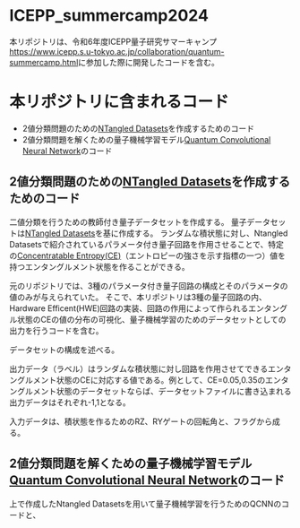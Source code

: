 # ICEPP_summercamp2024

本リポジトリは、令和6年度ICEPP量子研究サマーキャンプ<https://www.icepp.s.u-tokyo.ac.jp/collaboration/quantum-summercamp.html>に参加した際に開発したコードを含む。

# 本リポジトリに含まれるコード

* 2値分類問題のための[NTangled Datasets](https://github.com/LSchatzki/NTangled_Datasets?tab=readme-ov-file#ntangled-datasets)を作成するためのコード
* 2値分類問題を解くための量子機械学習モデル[Quantum Convolutional Neural Network](https://www.tensorflow.org/quantum/tutorials/qcnn?hl=ja)のコード

## 2値分類問題のための[NTangled Datasets](https://github.com/LSchatzki/NTangled_Datasets?tab=readme-ov-file#ntangled-datasets)を作成するためのコード

二値分類を行うための教師付き量子データセットを作成する。
量子データセットは[NTangled Datasets](https://github.com/LSchatzki/NTangled_Datasets?tab=readme-ov-file#ntangled-datasets)を基に作成する。
ランダムな積状態に対し、Ntangled Datasetsで紹介されているパラメータ付き量子回路を作用させることで、特定の[Concentratable Entropy(CE)](https://arxiv.org/abs/2104.06923)（エントロピーの強さを示す指標の一つ）値を持つエンタングルメント状態を作ることができる。

元のリポジトリでは、3種のパラメータ付き量子回路の構成とそのパラメータの値のみが与えられていた。
そこで、本リポジトリは3種の量子回路の内、Hardware Efficent(HWE)回路の実装、回路の作用によって作られるエンタングル状態のCEの値の分布の可視化、量子機械学習のためのデータセットとしての出力を行うコードを含む。

データセットの構成を述べる。

出力データ（ラベル）はランダムな積状態に対し回路を作用させてできるエンタングルメント状態のCEに対応する値である。例として、CE=0.05,0.35のエンタングルメント状態のデータセットならば、データセットファイルに書き込まれる出力データはそれぞれ-1,1となる。

入力データは、積状態を作るためのRZ、RYゲートの回転角と、フラグから成る。


## 2値分類問題を解くための量子機械学習モデル[Quantum Convolutional Neural Network](https://www.tensorflow.org/quantum/tutorials/qcnn?hl=ja)のコード
上で作成したNtangled Datasetsを用いて量子機械学習を行うためのQCNNのコードと、

